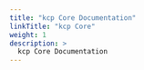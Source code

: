 ```yaml
---
title: "kcp Core Documentation"
linkTitle: "kcp Core"
weight: 1
description: >
  kcp Core Documentation
---
```


